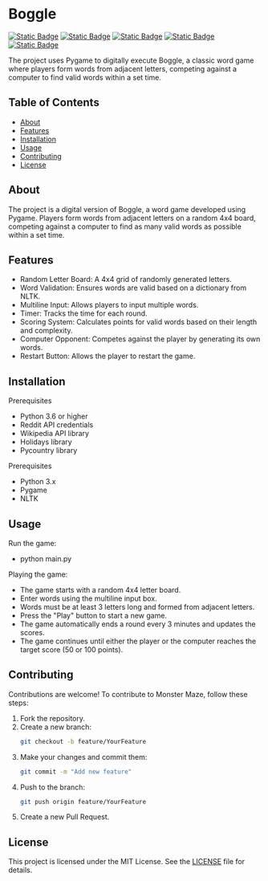 # Boggle

[![Static Badge](https://img.shields.io/badge/pygame-snow)](https://pypi.org/project/pygame/)
[![Static Badge](https://img.shields.io/badge/random-azure)](https://pypi.org/project/random-number/)
[![Static Badge](https://img.shields.io/badge/sys-linen)](https://pypi.org/project/os-sys/)
[![Static Badge](https://img.shields.io/badge/time-tan)](https://pypi.org/project/TIME-python/)
[![Static Badge](https://img.shields.io/badge/nltk-peru)](https://pypi.org/project/nltk/)

The project uses Pygame to digitally execute Boggle, a classic word game where players form words from adjacent letters, competing against a computer to find valid words within a set time.

## Table of Contents

- [About](#about)
- [Features](#features)
- [Installation](#installation)
- [Usage](#usage)
- [Contributing](#contributing)
- [License](#license)

## About

The project is a digital version of Boggle, a word game developed using Pygame. Players form words from adjacent letters on a random 4x4 board, competing against a computer to find as many valid words as possible within a set time.

## Features

- Random Letter Board: A 4x4 grid of randomly generated letters.
- Word Validation: Ensures words are valid based on a dictionary from NLTK.
- Multiline Input: Allows players to input multiple words.
- Timer: Tracks the time for each round.
- Scoring System: Calculates points for valid words based on their length and complexity.
- Computer Opponent: Competes against the player by generating its own words.
- Restart Button: Allows the player to restart the game.

## Installation

Prerequisites
- Python 3.6 or higher
- Reddit API credentials
- Wikipedia API library
- Holidays library
- Pycountry library

Prerequisites
- Python 3.x
- Pygame
- NLTK

## Usage

Run the game:
- python main.py

Playing the game:
- The game starts with a random 4x4 letter board.
- Enter words using the multiline input box.
- Words must be at least 3 letters long and formed from adjacent letters.
- Press the "Play" button to start a new game.
- The game automatically ends a round every 3 minutes and updates the scores.
- The game continues until either the player or the computer reaches the target score (50 or 100 points).

## Contributing

Contributions are welcome! To contribute to Monster Maze, follow these steps:

1. Fork the repository.
2. Create a new branch:
   ```bash
   git checkout -b feature/YourFeature
   ```
3. Make your changes and commit them:
   ```bash
   git commit -m "Add new feature"
   ```
4. Push to the branch:
   ```bash
   git push origin feature/YourFeature
   ```
5. Create a new Pull Request.

## License

This project is licensed under the MIT License. See the [LICENSE](LICENSE) file for details.
